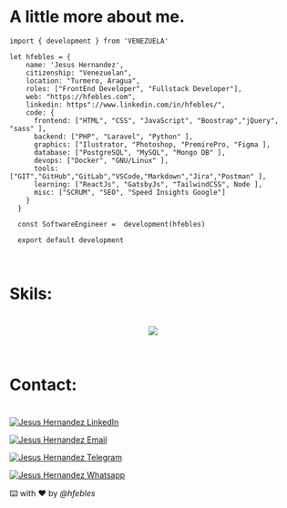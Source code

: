 
# A little more about me.

```
import { development } from 'VENEZUELA'

let hfebles = {
    name: 'Jesus Hernandez',
    citizenship: "Venezuelan",
    location: "Turmero, Aragua",
    roles: ["FrontEnd Developer", "Fullstack Developer"],
    web: "https://hfebles.com",
    linkedin: https"://www.linkedin.com/in/hfebles/",
    code: {
      frontend: ["HTML", "CSS", "JavaScript", "Boostrap","jQuery", "sass" ],
      backend: ["PHP", "Laravel", "Python" ],
      graphics: ["Ilustrator, "Photoshop, "PremirePro, "Figma ],
      database: ["PostgreSQL", "MySQL", "Mongo DB" ],
      devops: ["Docker", "GNU/Linux" ],
      tools: ["GIT","GitHub","GitLab","VSCode,"Markdown","Jira","Postman" ],
      learning: ["ReactJs", "GatsbyJs", "TailwindCSS", Node ],
      misc: ["SCRUM", "SEO", "Speed Insights Google"]
    }
  }

  const SoftwareEngineer =  development(hfebles)

  export default development
```
<i style="margin-top:40px;">&nbsp;</i>
# Skils: 

<p style="margin-top:40px;" align="center">
  <a href="https://skillicons.dev">
    <img src="https://skillicons.dev/icons?i=html,css,js,bootstrap,jquery,php,laravel,py,ai,ps,pr,figma,postgres,mysql,mongo,docker,linux,git,github,gitlab,vscode,markdown,sass,postman&perline=8" />
  </a>
</p>
<i style="margin-top:40px;">&nbsp;</i>

# Contact:
<p style="margin-top:40px;" align='left'>
<a href='https://www.linkedin.com/in/hfebles/' target='_blank' ><img src='https://img.shields.io/badge/LinkedIn-hFebles-blue?style=flat&logo=linkedin' alt="Jesus Hernandez LinkedIn" /></a>

<a href='mailto:jehfebles@gmail.com' target='_blank' ><img src='https://img.shields.io/badge/Gmail-jehfebles%40gmail.com-red?style=flat&logo=gmail' alt="Jesus Hernandez Email" /></a>

<a href='https://t.me/hfebles' target='_blank' ><img src='https://img.shields.io/badge/Telegram-hFebles-blue?style=f;at&logo=telegram' alt="Jesus Hernandez Telegram" /></a>

<a href='https://t.me/hfebles' target='_blank' ><img src='https://img.shields.io/badge/WhatsApp-hFebles-blue?style=f;at&logo=whatsapp&color' alt="Jesus Hernandez Whatsapp" /></a>

</p>

⌨️ with ❤️ by _@hfebles_
